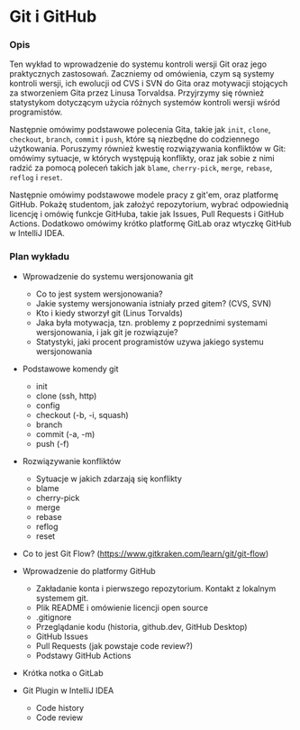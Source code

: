 # Git i GitHub

### Opis
Ten wykład to wprowadzenie do systemu kontroli wersji Git oraz jego praktycznych zastosowań. Zaczniemy od omówienia, czym są systemy kontroli wersji, ich ewolucji od CVS i SVN do Gita oraz motywacji stojących za stworzeniem Gita przez Linusa Torvaldsa. Przyjrzymy się również statystykom dotyczącym użycia różnych systemów kontroli wersji wśród programistów.

Następnie omówimy podstawowe polecenia Gita, takie jak `init`, `clone`, `checkout`, `branch`, `commit` i `push`, które są niezbędne do codziennego użytkowania. Poruszymy również kwestię rozwiązywania konfliktów w Git: omówimy sytuacje, w których występują konflikty, oraz jak sobie z nimi radzić za pomocą poleceń takich jak `blame`, `cherry-pick`, `merge`, `rebase`, `reflog` i `reset`.

Następnie omówimy podstawowe modele pracy z git'em, oraz platformę GitHub. Pokażę studentom, jak założyć repozytorium, wybrać odpowiednią licencję i omówię funkcje GitHuba, takie jak Issues, Pull Requests i GitHub Actions. Dodatkowo omówimy krótko platformę GitLab oraz wtyczkę GitHub w IntelliJ IDEA.

### Plan wykładu

* Wprowadzenie do systemu wersjonowania git
  * Co to jest system wersjonowania?
  * Jakie systemy wersjonowania istniały przed gitem? (CVS, SVN)
  * Kto i kiedy stworzył git (Linus Torvalds)
  * Jaka była motywacja, tzn. problemy z poprzednimi systemami wersjonowania, i jak git je rozwiązuje?
  * Statystyki, jaki procent programistów uzywa jakiego systemu wersjonowania

* Podstawowe komendy git
  * init
  * clone (ssh, http)
  * config
  * checkout (-b, -i, squash)
  * branch
  * commit (-a, -m)
  * push (-f)

* Rozwiązywanie konfliktów
  * Sytuacje w jakich zdarzają się konflikty 
  * blame
  * cherry-pick
  * merge
  * rebase
  * reflog
  * reset 

* Co to jest Git Flow? (https://www.gitkraken.com/learn/git/git-flow)

* Wprowadzenie do platformy GitHub
  * Zakładanie konta i pierwszego repozytorium. Kontakt z lokalnym systemem git.
  * Plik README i omówienie licencji open source
  * .gitignore
  * Przeglądanie kodu (historia, github.dev, GitHub Desktop)
  * GitHub Issues
  * Pull Requests (jak powstaje code review?)
  * Podstawy GitHub Actions

* Krótka notka o GitLab

* Git Plugin w IntelliJ IDEA
  * Code history
  * Code review 